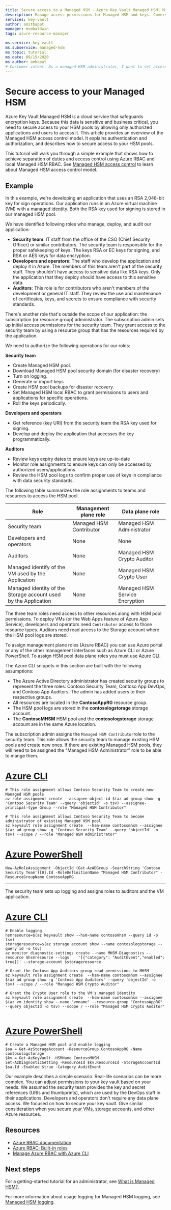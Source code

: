 ```yaml
---
title: Secure access to a Managed HSM - Azure Key Vault Managed HSM| Microsoft Docs
description: Manage access permissions for Managed HSM and keys. Covers the authentication and authorization model for Managed HSM, and how to secure your HSM pools.
services: key-vault
author: amitbapat
manager: msmbaldwin
tags: azure-resource-manager

ms.service: key-vault
ms.subservice: managed-hsm
ms.topic: tutorial
ms.date: 09/15/2020
ms.author: ambapat
# Customer intent: As a managed HSM administrator, I want to set access control and configure the Managed HSM, so that I can ensure it's secure and auditors can properly monitor all activities for this Managed HSM.
---
```


# Secure access to your Managed HSM 

Azure Key Vault Managed HSM is a cloud service that safeguards encryption keys. Because this data is sensitive and business critical, you need to secure access to your HSM pools by allowing only authorized applications and users to access it. This article provides an overview of the Managed HSM access control model. It explains authentication and authorization, and describes how to secure access to your HSM pools.

This tutorial will walk you through a simple example that shows how to achieve separation of duties and access control using Azure RBAC and local Managed HSM RBAC. See [Managed HSM access control](access-control.md) to learn about Managed HSM access control model.


## Example

In this example, we're developing an application that uses an RSA 2,048-bit key for sign operations. Our application runs in an Azure virtual machine (VM) with a [managed identity](../../active-directory/managed-identities-azure-resources/overview.md). Both the RSA key used for signing is stored in our managed HSM pool.

We have identified following roles who manage, deploy, and audit our application:
- **Security team**: IT staff from the office of the CSO (Chief Security Officer) or similar contributors. The security team is responsible for the proper safekeeping of keys. The keys RSA or EC keys for signing, and RSA or AES keys for data encryption.
- **Developers and operators**: The staff who develop the application and deploy it in Azure. The members of this team aren't part of the security staff. They shouldn't have access to sensitive data like RSA keys. Only the application that they deploy should have access to this sensitive data.
- **Auditors**: This role is for contributors who aren't members of the development or general IT staff. They review the use and maintenance of certificates, keys, and secrets to ensure compliance with security standards.

There's another role that's outside the scope of our application: the subscription (or resource group) administrator. The subscription admin sets up initial access permissions for the security team. They grant access to the security team by using a resource group that has the resources required by the application.

We need to authorize the following operations for our roles:

**Security team**
- Create Managed HSM pool.
- Download Managed HSM pool security domain (for disaster recovery)
- Turn on logging.
- Generate or import keys
- Create HSM pool backups for disaster recovery.
- Set Managed HSM local RBAC to grant permissions to users and applications for specific operations.
- Roll the keys periodically.

**Developers and operators**
- Get reference (key URI) from the security team the RSA key used for signing.
- Develop and deploy the application that accesses the key programmatically.

**Auditors**
- Review keys expiry dates to ensure keys are up-to-date
- Monitor role assignments to ensure keys can only be accessed by authorized users/applications
- Review the HSM pool logs to confirm proper use of keys in compliance with data security standards.

The following table summarizes the role assignments to teams and resources to access the HSM pool.

| Role | Management plane role | Data plane role |
| --- | --- | --- |
| Security team | Managed HSM Contributor | Managed HSM Administrator |
| Developers and operators | None | None |
| Auditors | None | Managed HSM Crypto Auditor |
| Managed identify of the VM used by the Application| None | Managed HSM Crypto User |
| Managed identity of the Storage account used by the Application| None| Managed HSM Service Encryption |


The three team roles need access to other resources along with HSM pool permissions. To deploy VMs (or the Web Apps feature of Azure App Service), developers and operators need `Contributor` access to those resource types. Auditors need read access to the Storage account where the HSM pool logs are stored.

To assign management plane roles (Azure RBAC) you can use Azure portal or any of the other management interfaces such as Azure CLI or Azure PowerShell. To assign HSM pool data plane roles you must use Azure CLI.


The Azure CLI snippets in this section are built with the following assumptions:
- The Azure Active Directory administrator has created security groups to represent the three roles: Contoso Security Team, Contoso App DevOps, and Contoso App Auditors. The admin has added users to their respective groups.
- All resources are located in the **ContosoAppRG** resource group.
- The HSM pool logs are stored in the **contosologstorage** storage account.
- The **ContosoMHSM** HSM pool and the **contosologstorage** storage account are in the same Azure location.

The subscription admin assigns the `Managed HSM Contributor`role to the security team. This role allows the security team to manage existing HSM pools and create new ones. If there are existing Managed HSM pools, they will need to be assigned the "Managed HSM Administrator" role to be able to mange them.

# [Azure CLI](#tab/azure-cli)

```AzureCLI
# This role assignment allows Contoso Security Team to create new Managed HSM pools
az role assignment create --assignee-object-id $(az ad group show -g 'Contoso Security Team' --query 'objectId' -o tsv) --assignee-principal-type Group --role "Managed HSM Contributor"

# This role assignment allows Contoso Security Team to become administrator of existing Managed HSM pool
az keyvault role assignment create  --hsm-name contosomhsm --assignee $(az ad group show -g 'Contoso Security Team' --query 'objectId' -o tsv) --scope / --role "Managed HSM Administrator"
```

# [Azure PowerShell](#tab/azure-powershell)

```azurepowershell
New-AzRoleAssignment -ObjectId (Get-AzADGroup -SearchString 'Contoso Security Team')[0].Id -RoleDefinitionName "Managed HSM Contributor" -ResourceGroupName ContosoAppRG
```

---

The security team sets up logging and assigns roles to auditors and the VM application.

# [Azure CLI](#tab/azure-cli)

```AzureCLI
# Enable logging
hsmresource=$(az keyvault show --hsm-name contosomhsm --query id -o tsv)
storageresource=$(az storage account show --name contosologstorage --query id -o tsv)
az monitor diagnostic-settings create --name MHSM-Diagnostics --resource $hsmresource --logs    '[{"category": "AuditEvent","enabled": true}]' --storage-account $storageresource

# Grant the Contoso App Auditors group read permissions to MHSM
az keyvault role assignment create  --hsm-name contosomhsm --assignee $(az ad group show -g 'Contoso App Auditors' --query 'objectId' -o tsv) --scope / --role "Managed HSM Crypto Auditor"

# Grant the Crypto User role to the VM's managed identity
az keyvault role assignment create  --hsm-name contosomhsm --assignee $(az vm identity show --name "vmname" --resource-group "ContosoAppRG" --query objectId -o tsv) --scope / --role "Managed HSM Crypto Auditor"


```


# [Azure PowerShell](#tab/azure-powershell)

```AzureCLI
# Create a Managed HSM pool and enable logging
$sa = Get-AzStorageAccount -ResourceGroup ContosoAppRG -Name contosologstorage
$kv = Get-AzKeyVault -HSMName ContosoMHSM
Set-AzDiagnosticSetting -ResourceId $kv.ResourceId -StorageAccountId $sa.Id -Enabled $true -Category AuditEvent
```



Our example describes a simple scenario. Real-life scenarios can be more complex. You can adjust permissions to your key vault based on your needs. We assumed the security team provides the key and secret references (URIs and thumbprints), which are used by the DevOps staff in their applications. Developers and operators don't require any data plane access. We focused on how to secure your key vault. Give similar consideration when you secure [your VMs](https://azure.microsoft.com/services/virtual-machines/security/), [storage accounts](../../storage/blobs/security-recommendations.md), and other Azure resources.


## Resources

* [Azure RBAC documentation](../../role-based-access-control/overview.md)
* [Azure RBAC: Built-in roles](../../role-based-access-control/built-in-roles.md)
* [Manage Azure RBAC with Azure CLI](../../role-based-access-control/role-assignments-cli.md)



## Next steps

For a getting-started tutorial for an administrator, see [What is Managed HSM?](overview.md).

For more information about usage logging for Managed HSM logging, see [Managed HSM logging](logging.md).
